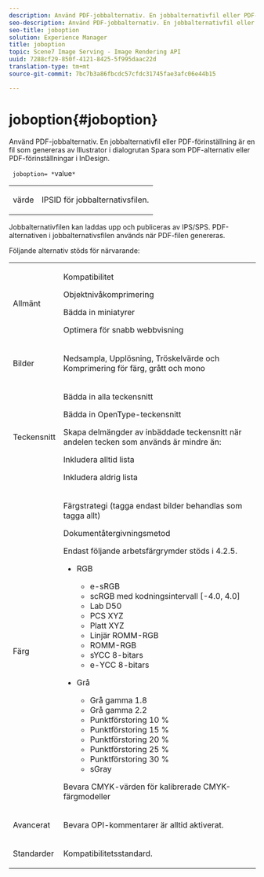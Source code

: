 ```yaml
---
description: Använd PDF-jobbalternativ. En jobbalternativfil eller PDF-förinställning är en fil som genereras av Illustrator i dialogrutan Spara som PDF-alternativ eller PDF-förinställningar i InDesign.
seo-description: Använd PDF-jobbalternativ. En jobbalternativfil eller PDF-förinställning är en fil som genereras av Illustrator i dialogrutan Spara som PDF-alternativ eller PDF-förinställningar i InDesign.
seo-title: joboption
solution: Experience Manager
title: joboption
topic: Scene7 Image Serving - Image Rendering API
uuid: 7288cf29-850f-4121-8425-5f995daac22d
translation-type: tm+mt
source-git-commit: 7bc7b3a86fbcdc57cfdc31745fae3afc06e44b15

---
```



# joboption{#joboption}

Använd PDF-jobbalternativ. En jobbalternativfil eller PDF-förinställning är en fil som genereras av Illustrator i dialogrutan Spara som PDF-alternativ eller PDF-förinställningar i InDesign.

` joboption= *`value`*`

<table id="simpletable_BA7B58BE0B0740298D45DDEBE7832D93"> 
 <tr class="strow"> 
  <td class="stentry"> <p><span class="codeph"> <span class="varname"> värde</span></span> </p> </td> 
  <td class="stentry"> <p>IPSID för jobbalternativsfilen. </p></td> 
 </tr> 
</table>

Jobbalternativfilen kan laddas upp och publiceras av IPS/SPS. PDF-alternativen i jobbalternativsfilen används när PDF-filen genereras.

Följande alternativ stöds för närvarande:

<table id="simpletable_7E0AE8A06AE54A02AF0107FBEDF73D61"> 
 <tr class="strow"> 
  <td class="stentry"> <p>Allmänt </p></td> 
  <td class="stentry"> <p> Kompatibilitet </p> <p> Objektnivåkomprimering </p> <p> Bädda in miniatyrer </p> <p> Optimera för snabb webbvisning </p> </td> 
 </tr> 
 <tr class="strow"> 
  <td class="stentry"> <p>Bilder </p></td> 
  <td class="stentry"> <p> Nedsampla, Upplösning, Tröskelvärde och Komprimering för färg, grått och mono </p> </td> 
 </tr> 
 <tr class="strow"> 
  <td class="stentry"> <p>Teckensnitt </p></td> 
  <td class="stentry"> <p> Bädda in alla teckensnitt </p> <p> Bädda in OpenType-teckensnitt </p> <p> Skapa delmängder av inbäddade teckensnitt när andelen tecken som används är mindre än: </p> <p> Inkludera alltid lista </p> <p> Inkludera aldrig lista </p> </td> 
 </tr> 
 <tr class="strow"> 
  <td class="stentry"> <p>Färg </p></td> 
  <td class="stentry"> <p> Färgstrategi (tagga endast bilder behandlas som tagga allt) </p> <p> Dokumentåtergivningsmetod </p> <p> Endast följande arbetsfärgrymder stöds i 4.2.5. </p> <p> 
    <ul id="ul_3F3EFDFB6A3340978AE31DEDF0FDA2C8"> 
     <li id="li_17A9FA99D6CA4C5182E383A85F0E3C90"> RGB <p> 
       <ul id="ul_1DD0C264DA1248319E751ADD18140C6D"> 
        <li id="li_B91B4D0C1D80442EB8690933AFA1F093"> e-sRGB </li> 
        <li id="li_D7F8C500DF5E4CBC8FFA4FEFB8E4E036"> scRGB med kodningsintervall [-4.0, 4.0] </li> 
        <li id="li_942CD69732984E16A71C2F75EC5B5245"> Lab D50 </li> 
        <li id="li_7063B9E98D1E4946AC8F0EF7BC988806"> PCS XYZ </li> 
        <li id="li_5809447576B147B68630C4B7EC2E7870"> Platt XYZ </li> 
        <li id="li_3B5DA42A04124A6BAA12343AFC19F620">Linjär ROMM-RGB </li> 
        <li id="li_DEC3028FA9C34176B761D12B7179B44F">ROMM-RGB </li> 
        <li id="li_3E7E7C4A680C4E3EADE0A26048ECF1F4"> sYCC 8-bitars </li> 
        <li id="li_16A615C9A74D443AB3C63B3FE3AB5443"> e-YCC 8-bitars </li> 
       </ul> </p> </li> 
     <li id="li_AFA6D4D8C0624AA495E2EB2F0F0C7F7B">Grå <p> 
       <ul id="ul_945389DD426F44C09EB9C7F23933CB77"> 
        <li id="li_DB0AE3DFFC184480BB91666FF1BB4776">Grå gamma 1.8 </li> 
        <li id="li_755C556ED94740D1BD30EBE67018E074">Grå gamma 2.2 </li> 
        <li id="li_67437440AFB54B7686333A55233AA87F">Punktförstoring 10 % </li> 
        <li id="li_0D6CA6004EC84048B5F2198406F4F343">Punktförstoring 15 % </li> 
        <li id="li_1AFD11C23AB147978559D8F00BFB3142">Punktförstoring 20 % </li> 
        <li id="li_6CD5ACEF6B0B49E8BACA8264FE0E9C44"> Punktförstoring 25 % </li> 
        <li id="li_AB5F1FA7111041BD82353E02A284A546">Punktförstoring 30 % </li> 
        <li id="li_7433278AE8054AD28BD38A0A6E4EF7EF"> sGray </li> 
       </ul> </p> </li> 
    </ul> </p> <p> Bevara CMYK-värden för kalibrerade CMYK-färgmodeller </p> </td> 
 </tr> 
 <tr class="strow"> 
  <td class="stentry"> <p>Avancerat </p></td> 
  <td class="stentry"> <p>Bevara OPI-kommentarer är alltid aktiverat. </p></td> 
 </tr> 
 <tr class="strow"> 
  <td class="stentry"> <p>Standarder </p></td> 
  <td class="stentry"> <p>Kompatibilitetsstandard. </p></td> 
 </tr> 
</table>


